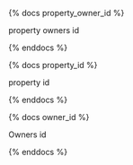 {% docs property_owner_id %}

property owners id

{% enddocs %}

{% docs property_id %}

property  id

{% enddocs %}

{% docs owner_id %}

Owners id

{% enddocs %}


